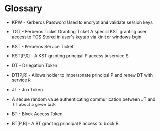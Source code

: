 <!---
  Licensed under the Apache License, Version 2.0 (the "License");
  you may not use this file except in compliance with the License.
  You may obtain a copy of the License at
  
   http://www.apache.org/licenses/LICENSE-2.0
  
  Unless required by applicable law or agreed to in writing, software
  distributed under the License is distributed on an "AS IS" BASIS,
  WITHOUT WARRANTIES OR CONDITIONS OF ANY KIND, either express or implied.
  See the License for the specific language governing permissions and
  limitations under the License. See accompanying LICENSE file.
-->
# Glossary

 
* KPW - Kerberos Password
Used to encrypt and validate session keys

* TGT - Kerberos Ticket Granting Ticket
 A special KST granting user access to TGS
 Stored in user's keytab via kinit or windows login 

*  KST - Kerberos Service Ticket

*  KST[P,S] - A KST granting principal P access to service S
*  DT - Delegation Token
*  DT[P,R] - Allows holder to impersonate principal P and renew DT with service R
*  JT - Job Token
*  A secure random value authenticating communication between JT and TT about a given task
*  BT - Block Access Token
*  BT[P,B] - A BT granting principal P access to block B
